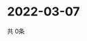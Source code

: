 # 2022-03-07
  共 0条

  <!-- BEGIN -->
  <!-- 最后更新时间Mon Mar 07 2022 03:06:24 GMT+0000 (Coordinated Universal Time) -->
  
  <!-- END -->
  
  
